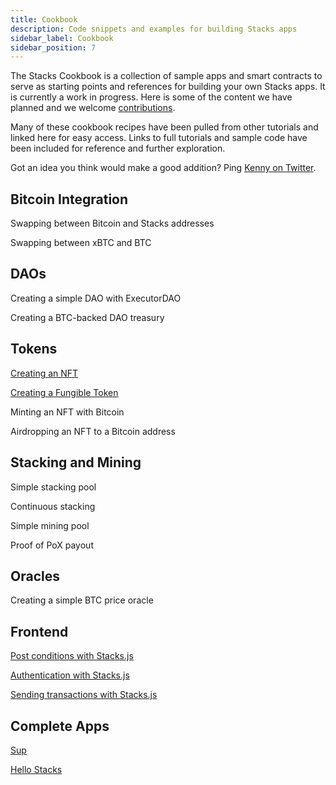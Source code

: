```yaml
---
title: Cookbook
description: Code snippets and examples for building Stacks apps
sidebar_label: Cookbook
sidebar_position: 7
---
```


The Stacks Cookbook is a collection of sample apps and smart contracts to serve as starting points and references for building your own Stacks apps. It is currently a work in progress. Here is some of the content we have planned and we welcome [contributions](../contribute/).

Many of these cookbook recipes have been pulled from other tutorials and linked here for easy access. Links to full tutorials and sample code have been included for reference and further exploration.

Got an idea you think would make a good addition? Ping [Kenny on Twitter](https://twitter.com/KenTheRogers).

## Bitcoin Integration

Swapping between Bitcoin and Stacks addresses

Swapping between xBTC and BTC

## DAOs

Creating a simple DAO with ExecutorDAO

Creating a BTC-backed DAO treasury

## Tokens

[Creating an NFT](./creating-an-nft)

[Creating a Fungible Token](./creating-an-ft.md)

Minting an NFT with Bitcoin

Airdropping an NFT to a Bitcoin address

## Stacking and Mining

Simple stacking pool

Continuous stacking

Simple mining pool

Proof of PoX payout

## Oracles

Creating a simple BTC price oracle

## Frontend

[Post conditions with Stacks.js](./post-conditions)

[Authentication with Stacks.js](./stacks-js-auth)

[Sending transactions with Stacks.js](./stacks-js-sending-transactions)

## Complete Apps

[Sup](https://github.com/kenrogers/sup)

[Hello Stacks](https://github.com/kenrogers/hello-stacks)
